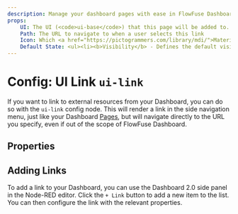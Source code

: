 ```yaml
---
description: Manage your dashboard pages with ease in FlowFuse Dashboard for a streamlined user experience.
props:
    UI: The UI (<code>ui-base</code>) that this page will be added to. 
    Path: The URL to navigate to when a user selects this link
    Icon: Which <a href="https://pictogrammers.com/library/mdi/">Material Designs Icon</a> to use for the page. No need to include the <code>mdi-</code> prefix.
    Default State: <ul><li><b>Visibility</b> - Defines the default visibility of this page in the side navigation menu.</li><li><b>Interactivity</b> - Controls whether the item is disabled/enabled in the side navigation menu.</li></ul><p>Both of these can be overridden by the user at runtime using a <code>ui-control</code> node.</p>
---
```


<script setup>
</script>

# Config: UI Link `ui-link`

If you want to link to external resources from your Dashboard, you can do so with the `ui-link` config node. This will render a link in the side navigation menu, just like your Dashboard [Pages](./ui-page.md), but will navigate directly to the URL you specify, even if out of the scope of FlowFuse Dashboard.

## Properties

<PropsTable :hide-dynamic="true"/>

## Adding Links

To add a link to your Dashboard, you can use the Dashboard 2.0 side panel in the Node-RED editor. Click the `+ Link` button to add a new item to the list. You can then configure the link with the relevant properties.
